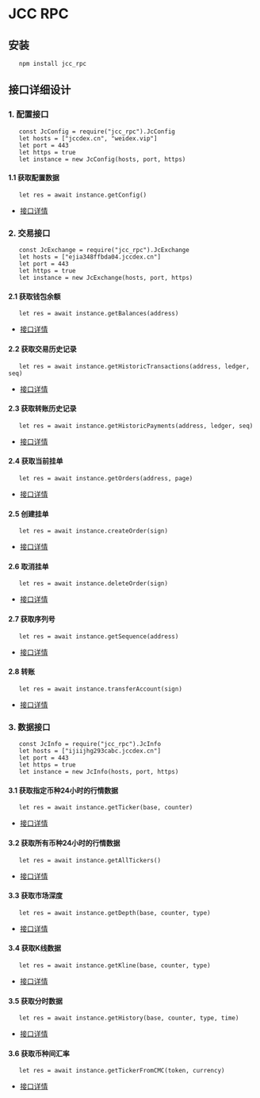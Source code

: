<!-- markdownlint-disable MD024 -->
<!-- markdownlint-disable MD033 -->
<!-- markdownlint-disable MD046 -->
<!-- markdownlint-disable MD029 -->

# JCC RPC

## 安装

```nodejs
   npm install jcc_rpc
```

## 接口详细设计

### 1. 配置接口

```nodejs
   const JcConfig = require("jcc_rpc").JcConfig
   let hosts = ["jccdex.cn", "weidex.vip"]
   let port = 443
   let https = true
   let instance = new JcConfig(hosts, port, https)
```

#### 1.1 获取配置数据

```nodejs
   let res = await instance.getConfig()
```

* [接口详情](https://github.com/JCCDex/JingChang-Document/blob/master/zh-CN/Jingchang-RPC-Server.md#11-%E8%8E%B7%E5%8F%96%E9%85%8D%E7%BD%AE%E6%95%B0%E6%8D%AE)

### 2. 交易接口

```nodejs
   const JcExchange = require("jcc_rpc").JcExchange
   let hosts = ["ejia348ffbda04.jccdex.cn"]
   let port = 443
   let https = true
   let instance = new JcExchange(hosts, port, https)
```

#### 2.1 获取钱包余额

```nodejs
   let res = await instance.getBalances(address)
```

* [接口详情](https://github.com/JCCDex/JingChang-Document/blob/master/zh-CN/Jingchang-RPC-Server.md#21-%E8%8E%B7%E5%8F%96%E9%92%B1%E5%8C%85%E4%BD%99%E9%A2%9D)

#### 2.2 获取交易历史记录

```nodejs
   let res = await instance.getHistoricTransactions(address, ledger, seq)
```

* [接口详情](https://github.com/JCCDex/JingChang-Document/blob/master/zh-CN/Jingchang-RPC-Server.md#22-%E8%8E%B7%E5%8F%96%E4%BA%A4%E6%98%93%E5%8E%86%E5%8F%B2%E8%AE%B0%E5%BD%95)

#### 2.3 获取转账历史记录

```nodejs
   let res = await instance.getHistoricPayments(address, ledger, seq)
```

* [接口详情](https://github.com/JCCDex/JingChang-Document/blob/master/zh-CN/Jingchang-RPC-Server.md#23-%E8%8E%B7%E5%8F%96%E8%BD%AC%E8%B4%A6%E5%8E%86%E5%8F%B2%E8%AE%B0%E5%BD%95)

#### 2.4 获取当前挂单

```nodejs
   let res = await instance.getOrders(address, page)
```

* [接口详情](https://github.com/JCCDex/JingChang-Document/blob/master/zh-CN/Jingchang-RPC-Server.md#24-%E8%8E%B7%E5%8F%96%E5%BD%93%E5%89%8D%E6%8C%82%E5%8D%95)

#### 2.5 创建挂单

```nodejs
   let res = await instance.createOrder(sign)
```

* [接口详情](https://github.com/JCCDex/JingChang-Document/blob/master/zh-CN/Jingchang-RPC-Server.md#25-%E5%88%9B%E5%BB%BA%E6%8C%82%E5%8D%95)

#### 2.6 取消挂单

```nodejs
   let res = await instance.deleteOrder(sign)
```

* [接口详情](https://github.com/JCCDex/JingChang-Document/blob/master/zh-CN/Jingchang-RPC-Server.md#26-%E5%8F%96%E6%B6%88%E6%8C%82%E5%8D%95)

#### 2.7 获取序列号

```nodejs
   let res = await instance.getSequence(address)
```

* [接口详情](https://github.com/JCCDex/JingChang-Document/blob/master/zh-CN/Jingchang-RPC-Server.md#27-%E8%8E%B7%E5%8F%96%E5%BA%8F%E5%88%97%E5%8F%B7)

#### 2.8 转账

```nodejs
   let res = await instance.transferAccount(sign)
```

* [接口详情](https://github.com/JCCDex/JingChang-Document/blob/master/zh-CN/Jingchang-RPC-Server.md#28-%E8%BD%AC%E8%B4%A6)

### 3. 数据接口

```nodejs
   const JcInfo = require("jcc_rpc").JcInfo
   let hosts = ["ijiijhg293cabc.jccdex.cn"]
   let port = 443
   let https = true
   let instance = new JcInfo(hosts, port, https)
```

#### 3.1 获取指定币种24小时的行情数据

```nodejs
   let res = await instance.getTicker(base, counter)
```

* [接口详情](https://github.com/JCCDex/JingChang-Document/blob/master/zh-CN/Jingchang-RPC-Server.md#31-%E8%8E%B7%E5%8F%96%E6%8C%87%E5%AE%9A%E5%B8%81%E7%A7%8D24%E5%B0%8F%E6%97%B6%E7%9A%84%E8%A1%8C%E6%83%85%E6%95%B0%E6%8D%AE)

#### 3.2 获取所有币种24小时的行情数据

```nodejs
   let res = await instance.getAllTickers()
```

* [接口详情](https://github.com/JCCDex/JingChang-Document/blob/master/zh-CN/Jingchang-RPC-Server.md#32-%E8%8E%B7%E5%8F%96%E6%89%80%E6%9C%89%E5%B8%81%E7%A7%8D24%E5%B0%8F%E6%97%B6%E7%9A%84%E8%A1%8C%E6%83%85%E6%95%B0%E6%8D%AE)

#### 3.3 获取市场深度

```nodejs
   let res = await instance.getDepth(base, counter, type)
```

* [接口详情](https://github.com/JCCDex/JingChang-Document/blob/master/zh-CN/Jingchang-RPC-Server.md#33-%E8%8E%B7%E5%8F%96%E5%B8%82%E5%9C%BA%E6%B7%B1%E5%BA%A6)
  
#### 3.4 获取K线数据

```nodejs
   let res = await instance.getKline(base, counter, type)
```

* [接口详情](https://github.com/JCCDex/JingChang-Document/blob/master/zh-CN/Jingchang-RPC-Server.md#34-%E8%8E%B7%E5%8F%96k%E7%BA%BF%E6%95%B0%E6%8D%AE)

#### 3.5 获取分时数据

```nodejs
   let res = await instance.getHistory(base, counter, type, time)
```

* [接口详情](https://github.com/JCCDex/JingChang-Document/blob/master/zh-CN/Jingchang-RPC-Server.md#35-%E8%8E%B7%E5%8F%96%E5%88%86%E6%97%B6%E6%95%B0%E6%8D%AE)

#### 3.6 获取币种间汇率

```nodejs
   let res = await instance.getTickerFromCMC(token, currency)
```

* [接口详情](https://github.com/JCCDex/JingChang-Document/blob/master/zh-CN/Jingchang-RPC-Server.md#36-%E8%8E%B7%E5%8F%96%E5%B8%81%E7%A7%8D%E9%97%B4%E6%B1%87%E7%8E%87)